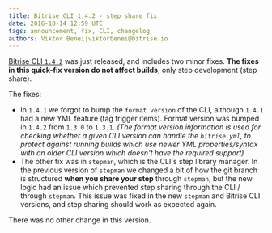 ```yaml
---
title: Bitrise CLI 1.4.2 - step share fix
date: 2016-10-14 12:59 UTC
tags: announcement, fix, CLI, changelog
authors: Viktor Benei|viktorbenei@bitrise.io
---
```


[Bitrise CLI `1.4.2`](https://github.com/bitrise-io/bitrise/releases/tag/1.4.2) was just released, and includes two minor fixes.
__The fixes in this quick-fix version do not affect builds__, only step development (step share).

The fixes:

* In `1.4.1` we forgot to bump the `format version` of the CLI, although `1.4.1` had a new YML feature (tag trigger items).
  Format version was bumped in `1.4.2` from `1.3.0` to `1.3.1`. _(The format version information is used
  for checking whether a given CLI version can handle the `bitrise.yml`, to protect against running
  builds which use newer YML properties/syntax with an older CLI version which doesn't have the required
  support)_
* The other fix was in `stepman`, which is the CLI's step library manager. In the previous version of `stepman`
  we changed a bit of how the git branch is structured __when you share your step__ through `stepman`,
  but the new logic had an issue which prevented step sharing through the CLI / through `stepman`.
  This issue was fixed in the new `stepman` and Bitrise CLI versions, and step sharing
  should work as expected again.

There was no other change in this version.
